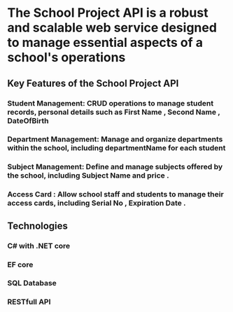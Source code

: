 # The School Project API is a robust and scalable web service designed to manage essential aspects of a school's operations

## Key Features of the School Project API

### Student Management: CRUD operations to manage student records, personal details such as First Name , Second Name , DateOfBirth

### Department Management: Manage and organize departments within the school, including departmentName for each student

### Subject Management: Define and manage subjects offered by the school, including Subject Name and price .

### Access Card : Allow school staff and students to manage their access cards, including Serial No , Expiration Date .

## Technologies 

### C# with .NET core 

### EF core 

### SQL Database 

### RESTfull API 



